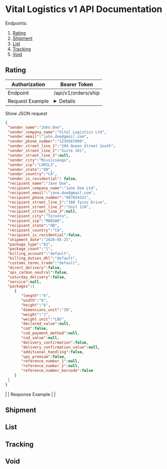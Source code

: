 # Vital Logistics v1 API Documentation

Endpoints:

1. [Rating](#Rating)
2. [Shipment](#Shipment)
3. [List](#List)
4. [Tracking](#Tracking)
5. [Void](#Void)

## <a name="Rating"></a>Rating

| Authorization | Bearer Token |
| ------------- | ------------ |
| Endpoint | /api/v1/orders/ship |
| Request Example | <details>
  <summary>Show JSON request</summary>
  
  ```json
  {
   "sender_name":"John Doe",
   "sender_company_name":"Vital Logistics Ltd",
   "sender_email":"john.doe@gmail.com",
   "sender_phone_number":"1234567890",
   "sender_street_line_1":"204 Queen Street South",
   "sender_street_line_2":"Suite 201",
   "sender_street_line_3":null,
   "sender_city":"Mississauga",
   "sender_zip":"L5M1L3",
   "sender_state":"ON",
   "sender_country":"CA",
   "sender_is_residential": false,
   "recipient_name":"Jane Doe",
   "recipient_company_name":"Jane Doe Ltd",
   "recipient_email":"jane.doe@gmail.com",
   "recipient_phone_number":"987654321",
   "recipient_street_line_1":"160 Tycos Drive",
   "recipient_street_line_2":"Unit 124",
   "recipient_street_line_3":null,
   "recipient_city":"Toronto",
   "recipient_zip":"M6B1W8",
   "recipient_state":"ON",
   "recipient_country":"CA",
   "recipient_is_residential":false,
   "shipment_date":"2020-05-25",
   "package_type":"02",
   "package_count":"1",
   "billing_account":"default",
   "billing_duties_dhl":"default",
   "customs_terms_trade":"default",
   "direct_delivery":false,
   "ups_carbon_neutral":false,
   "saturday_delivery":false,
   "service":null,
   "packages":[
      {
         "length":"6",
         "width":"6",
         "height":"6",
         "dimensions_unit":"IN",
         "weight":"1",
         "weight_unit":"LBS",
         "declared_value":null,
         "cod":false,
         "cod_payment_method":null,
         "cod_value":null,
         "delivery_confirmation":false,
         "delivery_confirmation_value":null,
         "additional_handling":false,
         "ups_premium":false,
         "reference_number_1":null,
         "reference_number_2":null,
         "reference_number_barcode":false
      }
   ]
}
  ```
  
</details> |
| Response Example |  |

## <a name="Shipment"></a>Shipment

## <a name="List"></a>List

## <a name="Tracking"></a>Tracking

## <a name="Void"></a>Void